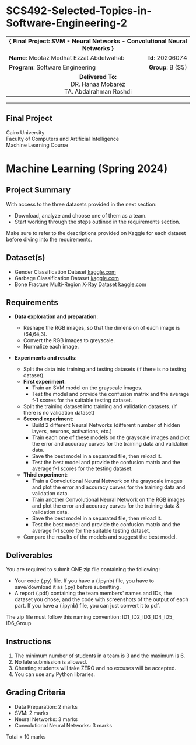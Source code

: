 # SCS492-Selected-Topics-in-Software-Engineering-2

<div align="center">
  <table width="100%">
    <tr>
      <td colspan="2" align="center"><strong>{ Final Project: SVM - Neural Networks  - Convolutional Neural Networks }</strong></td>
    </tr>
    <tr>
      <td align="left"><strong>Name</strong>: Mootaz Medhat Ezzat Abdelwahab</td>
      <td align="right"><strong>Id</strong>: 20206074</td>
    </tr>
    <tr>
      <td align="left"><strong>Program</strong>: Software Engineering</td>
      <td align="right"><strong>Group</strong>: B (S5)</td>
    </tr>
    <tr>
      <td align="center" colspan="2"><strong>Delivered To:</strong><br>DR. Hanaa Mobarez<br>TA. Abdalrahman Roshdi</td>
    </tr>
  </table>
</div>

---

## Final Project

Cairo University  
Faculty of Computers and Artificial Intelligence  
Machine Learning Course   

# Machine Learning (Spring 2024)

## Project Summary

With access to the three datasets provided in the next section:

- Download, analyze and choose one of them as a team.
- Start working through the steps outlined in the requirements section.

Make sure to refer to the descriptions provided on Kaggle for each dataset before diving into the requirements.

## Dataset(s)

- Gender Classification Dataset [kaggle.com](https://www.kaggle.com/datasets/cashutosh/gender-classification-dataset)
- Garbage Classification Dataset [kaggle.com](https://www.kaggle.com/datasets/sumn2u/garbage-classification-v2)
- Bone Fracture Multi-Region X-Ray Dataset [kaggle.com](https://www.kaggle.com/datasets/bmadushanirodrigo/fracture-multi-region-x-ray-data)

## Requirements

- **Data exploration and preparation**:  
  - Reshape the RGB images, so that the dimension of each image is (64,64,3).
  - Convert the RGB images to greyscale.
  - Normalize each image.
  
- **Experiments and results**:  
  - Split the data into training and testing datasets (if there is no testing dataset).
  - **First experiment**:  
    - Train an SVM model on the grayscale images.
    - Test the model and provide the confusion matrix and the average f-1 scores for the suitable testing dataset.
  - Split the training dataset into training and validation datasets. (if there is no validation dataset)
  - **Second experiment**:  
    - Build 2 different Neural Networks (different number of hidden layers, neurons, activations, etc.)
    - Train each one of these models on the grayscale images and plot the error and accuracy curves for the training data and validation data.
    - Save the best model in a separated file, then reload it.
    - Test the best model and provide the confusion matrix and the average f-1 scores for the testing dataset.
  - **Third experiment**:  
    - Train a Convolutional Neural Network on the grayscale images and plot the error and accuracy curves for the training data and validation data.
    - Train another Convolutional Neural Network on the RGB images and plot the error and accuracy curves for the training data & validation data.
    - Save the best model in a separated file, then reload it.
    - Test the best model and provide the confusion matrix and the average f-1 score for the suitable testing dataset.
  - Compare the results of the models and suggest the best model.

## Deliverables

You are required to submit ONE zip file containing the following:
- Your code (.py) file. If you have a (.ipynb) file, you have to save/download it as (.py) before submitting.
- A report (.pdf) containing the team members' names and IDs, the dataset you chose, and the code with screenshots of the output of each part. If you have a (.ipynb) file, you can just convert it to pdf.

The zip file must follow this naming convention: ID1_ID2_ID3_ID4_ID5_ ID6_Group

## Instructions

1. The minimum number of students in a team is 3 and the maximum is 6.
2. No late submission is allowed.
3. Cheating students will take ZERO and no excuses will be accepted.
4. You can use any Python libraries.

## Grading Criteria

- Data Preparation: 2 marks
- SVM: 2 marks
- Neural Networks: 3 marks
- Convolutional Neural Networks: 3 marks

Total = 10 marks
